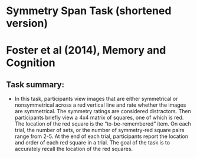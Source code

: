 # Symmetry Span Task (shortened version)
# Foster et al (2014), Memory and Cognition

## Task summary:
- In this task, participants view images that are either symmetrical or nonsymmetrical across a red vertical line and rate whether the images are symmetrical. The symmetry ratings are considered distractors. Then participants briefly view a 4x4 matrix of squares, one of which is red. The location of the red square is the “to-be-remembered” item. On each trial, the number of sets, or the number of symmetry-red square pairs range from 2-5. At the end of each trial, participants report the location and order of each red square in a trial. The goal of the task is to accurately recall the location of the red squares. 


